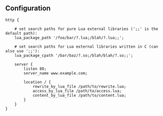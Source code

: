 ## Configuration

    http {
    
        # set search paths for pure Lua external libraries (';;' is the default path):
        lua_package_path '/foo/bar/?.lua;/blah/?.lua;;';
    
        # set search paths for Lua external libraries written in C (can also use ';;'):
        lua_package_cpath '/bar/baz/?.so;/blah/blah/?.so;;';
        
        server {
            listen 80;
            server_name www.example.com;
            
            location / {
                rewrite_by_lua_file /path/to/rewrite.lua;
                access_by_lua_file /path/to/access.lua;
                content_by_lua_file /path/to/content.lua;
            }
        }        
    }    